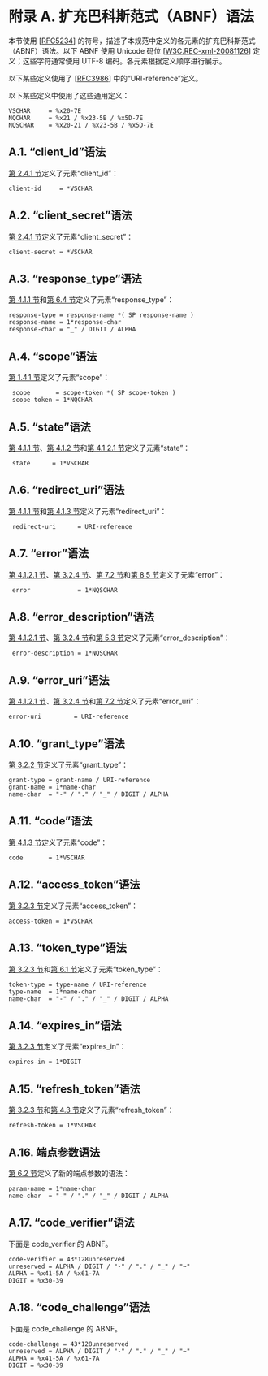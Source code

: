 # 附录 A. 扩充巴科斯范式（ABNF）语法

本节使用 [[RFC5234](https://www.rfc-editor.org/info/rfc5234)] 的符号，描述了本规范中定义的各元素的扩充巴科斯范式（ABNF）语法。以下 ABNF 使用 Unicode 码位 [[W3C.REC-xml-20081126](https://www.w3.org/TR/REC-xml/REC-xml-20081126.xml)] 定义；这些字符通常使用 UTF-8 编码。各元素根据定义顺序进行展示。

以下某些定义使用了 [[RFC3986](https://www.rfc-editor.org/info/rfc3986)] 中的“URI-reference”定义。

以下某些定义中使用了这些通用定义：

```
VSCHAR     = %x20-7E
NQCHAR     = %x21 / %x23-5B / %x5D-7E
NQSCHAR    = %x20-21 / %x23-5B / %x5D-7E
```

## A.1. “client_id”语法

[第 2.4.1 节](/client-registration/client-authentication#_2-4-1-客户端密钥)定义了元素“client_id”：

```
client-id     = *VSCHAR
```

## A.2. “client_secret”语法

[第 2.4.1 节](/client-registration/client-authentication#_2-4-1-客户端密钥)定义了元素“client_secret”：

```
client-secret = *VSCHAR
```

## A.3. “response_type”语法

[第 4.1.1 节](/grant-types/authorization-code-grant#_4-1-1-授权请求)和[第 6.4 节](/extensibility/defining-new-authorization-endpoint-response-types)定义了元素“response_type”：

```
response-type = response-name *( SP response-name )
response-name = 1*response-char
response-char = "_" / DIGIT / ALPHA
```

## A.4. “scope”语法

[第 1.4.1 节](/introduction/access-token#_1-4-1-访问令牌的范围)定义了元素“scope”：

```
 scope       = scope-token *( SP scope-token )
 scope-token = 1*NQCHAR
```

## A.5. “state”语法

[第 4.1.1 节](/grant-types/authorization-code-grant#_4-1-1-授权请求)、[第 4.1.2 节](/grant-types/authorization-code-grant#_4-1-2-授权响应)和[第 4.1.2.1 节](/grant-types/authorization-code-grant#_4-1-2-1-错误响应)定义了元素“state”：

```
 state      = 1*VSCHAR
```

## A.6. “redirect_uri”语法

[第 4.1.1 节](/grant-types/authorization-code-grant#_4-1-1-授权请求)和[第 4.1.3 节](/grant-types/authorization-code-grant#_4-1-3-令牌端点扩展)定义了元素“redirect_uri”：

```
 redirect-uri      = URI-reference
```

## A.7. “error”语法

[第 4.1.2.1 节](/grant-types/authorization-code-grant#_4-1-2-1-错误响应)、[第 3.2.4 节](/protocol-endpoints/token-endpoint#_3-2-4-错误响应)、[第 7.2 节](/security-considerations/client-authentication)和[第 8.5 节](/native-applications/security-considerations-in-native-apps)定义了元素“error”：

```
 error             = 1*NQSCHAR
```

## A.8. “error_description”语法

[第 4.1.2.1 节](/grant-types/authorization-code-grant#_4-1-2-1-错误响应)、[第 3.2.4 节](/protocol-endpoints/token-endpoint#_3-2-4-错误响应)和[第 5.3 节](/resource-requests/error-response)定义了元素“error_description”：

```
 error-description = 1*NQSCHAR
```

## A.9. “error_uri”语法

[第 4.1.2.1 节](/grant-types/authorization-code-grant#_4-1-2-1-错误响应)、[第 3.2.4 节](/protocol-endpoints/token-endpoint#_3-2-4-错误响应)和[第 7.2 节](/security-considerations/client-authentication)定义了元素“error_uri”：

```
error-uri         = URI-reference
```

## A.10. “grant_type”语法

[第 3.2.2 节](/protocol-endpoints/token-endpoint#_3-2-2-令牌请求)定义了元素“grant_type”：

```
grant-type = grant-name / URI-reference
grant-name = 1*name-char
name-char  = "-" / "." / "_" / DIGIT / ALPHA
```

## A.11. “code”语法

[第 4.1.3 节](/grant-types/authorization-code-grant#_4-1-3-令牌端点扩展)定义了元素“code”：

```
code       = 1*VSCHAR
```

## A.12. “access_token”语法

[第 3.2.3 节](/protocol-endpoints/token-endpoint#_3-2-3-令牌响应)定义了元素“access_token”：

```
access-token = 1*VSCHAR
```

## A.13. “token_type”语法

[第 3.2.3 节](/protocol-endpoints/token-endpoint#_3-2-3-令牌响应)和[第 6.1 节](/extensibility/defining-access-token-types)定义了元素“token_type”：

```
token-type = type-name / URI-reference
type-name  = 1*name-char
name-char  = "-" / "." / "_" / DIGIT / ALPHA
```

## A.14. “expires_in”语法

[第 3.2.3 节](/protocol-endpoints/token-endpoint#_3-2-3-令牌响应)定义了元素“expires_in”：

```
expires-in = 1*DIGIT
```

## A.15. “refresh_token”语法

[第 3.2.3 节](/protocol-endpoints/token-endpoint#_3-2-3-令牌响应)和[第 4.3 节](/grant-types/refresh-token-grant)定义了元素“refresh_token”：

```
refresh-token = 1*VSCHAR
```

## A.16. 端点参数语法

[第 6.2 节](/extensibility/defining-new-endpoint-parameters)定义了新的端点参数的语法：

```
param-name = 1*name-char
name-char  = "-" / "." / "_" / DIGIT / ALPHA
```

## A.17. “code_verifier”语法

下面是 code_verifier 的 ABNF。

```
code-verifier = 43*128unreserved
unreserved = ALPHA / DIGIT / "-" / "." / "_" / "~"
ALPHA = %x41-5A / %x61-7A
DIGIT = %x30-39
```

## A.18. “code_challenge”语法

下面是 code_challenge 的 ABNF。

```
code-challenge = 43*128unreserved
unreserved = ALPHA / DIGIT / "-" / "." / "_" / "~"
ALPHA = %x41-5A / %x61-7A
DIGIT = %x30-39
```
